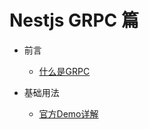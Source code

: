 # Nestjs GRPC 篇

- 前言
  - [什么是GRPC](../../../../协议/GRPC/README.md)

- 基础用法
  - [官方Demo详解](官方Demo.md)